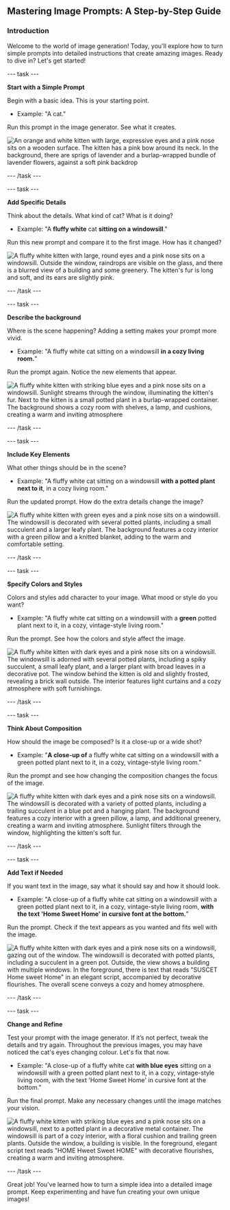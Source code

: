 ## Mastering Image Prompts: A Step-by-Step Guide

### Introduction
Welcome to the world of image generation! Today, you'll explore how to turn simple prompts into detailed instructions that create amazing images. Ready to dive in? Let's get started!


--- task ---

**Start with a Simple Prompt**

Begin with a basic idea. This is your starting point.
- Example: "A cat."

Run this prompt in the image generator. See what it creates.

![An orange and white kitten with large, expressive eyes and a pink nose sits on a wooden surface. The kitten has a pink bow around its neck. In the background, there are sprigs of lavender and a burlap-wrapped bundle of lavender flowers, against a soft pink backdrop](images\prompt.jpg)

--- /task ---

--- task ---

**Add Specific Details**

Think about the details. What kind of cat? What is it doing?
- Example: "A **fluffy white** cat **sitting on a windowsill**."

Run this new prompt and compare it to the first image. How has it changed?

![A fluffy white kitten with large, round eyes and a pink nose sits on a windowsill. Outside the window, raindrops are visible on the glass, and there is a blurred view of a building and some greenery. The kitten's fur is long and soft, and its ears are slightly pink.](images/prompt2.jpg)

--- /task ---

--- task ---

**Describe the background**

Where is the scene happening? Adding a setting makes your prompt more vivid.
- Example: "A fluffy white cat sitting on a windowsill **in a cozy living room.**"

Run the prompt again. Notice the new elements that appear.

![A fluffy white kitten with striking blue eyes and a pink nose sits on a windowsill. Sunlight streams through the window, illuminating the kitten's fur. Next to the kitten is a small potted plant in a burlap-wrapped container. The background shows a cozy room with shelves, a lamp, and cushions, creating a warm and inviting atmosphere](images/prompt3.jpg)

--- /task ---

--- task ---

**Include Key Elements**

What other things should be in the scene?
- Example: "A fluffy white cat sitting on a windowsill **with a potted plant next to it**, in a cozy living room."

Run the updated prompt. How do the extra details change the image?

![A fluffy white kitten with green eyes and a pink nose sits on a windowsill. The windowsill is decorated with several potted plants, including a small succulent and a larger leafy plant. The background features a cozy interior with a green pillow and a knitted blanket, adding to the warm and comfortable setting.](images/prompt4.jpg)

--- /task ---

--- task ---

**Specify Colors and Styles**

Colors and styles add character to your image. What mood or style do you want?
- Example: "A fluffy white cat sitting on a windowsill with a **green** potted plant next to it, in a cozy, vintage-style living room."

Run the prompt. See how the colors and style affect the image.

![A fluffy white kitten with dark eyes and a pink nose sits on a windowsill. The windowsill is adorned with several potted plants, including a spiky succulent, a small leafy plant, and a larger plant with broad leaves in a decorative pot. The window behind the kitten is old and slightly frosted, revealing a brick wall outside. The interior features light curtains and a cozy atmosphere with soft furnishings.](images/prompt5.jpg)

--- /task ---

--- task ---

**Think About Composition**

How should the image be composed? Is it a close-up or a wide shot?
- Example: "**A close-up of** a fluffy white cat sitting on a windowsill with a green potted plant next to it, in a cozy, vintage-style living room."

Run the prompt and see how changing the composition changes the focus of the image.

![A fluffy white kitten with dark eyes and a pink nose sits on a windowsill. The windowsill is decorated with a variety of potted plants, including a trailing succulent in a blue pot and a hanging plant. The background features a cozy interior with a green pillow, a lamp, and additional greenery, creating a warm and inviting atmosphere. Sunlight filters through the window, highlighting the kitten's soft fur.](images/prompt6.jpg)

--- /task ---

--- task ---

**Add Text if Needed**

If you want text in the image, say what it should say and how it should look.
- Example: "A close-up of a fluffy white cat sitting on a windowsill with a green potted plant next to it, in a cozy, vintage-style living room, **with the text 'Home Sweet Home' in cursive font at the bottom.**"

Run the prompt. Check if the text appears as you wanted and fits well with the image.

![A fluffy white kitten with dark eyes and a pink nose sits on a windowsill, gazing out of the window. The windowsill is decorated with potted plants, including a succulent in a green pot. Outside, the view shows a building with multiple windows. In the foreground, there is text that reads "SUSCET Home sweet Home" in an elegant script, accompanied by decorative flourishes. The overall scene conveys a cozy and homey atmosphere.](images/prompt7.jpg)

--- /task ---

--- task ---

**Change and Refine**

Test your prompt with the image generator. If it’s not perfect, tweak the details and try again. Throughout the previous images, you may have noticed the cat's eyes changing colour. Let's fix that now. 
- Example: "A close-up of a fluffy white cat **with blue eyes** sitting on a windowsill with a green potted plant next to it, in a cozy, vintage-style living room, with the text 'Home Sweet Home' in cursive font at the bottom."

Run the final prompt. Make any necessary changes until the image matches your vision.

![A fluffy white kitten with striking blue eyes and a pink nose sits on a windowsill, next to a potted plant in a decorative metal container. The windowsill is part of a cozy interior, with a floral cushion and trailing green plants. Outside the window, a building is visible. In the foreground, elegant script text reads "HOME Hweet Sweet HOME" with decorative flourishes, creating a warm and inviting atmosphere.](images/prompt8.jpg)

--- /task ---

Great job! You've learned how to turn a simple idea into a detailed image prompt. Keep experimenting and have fun creating your own unique images!
